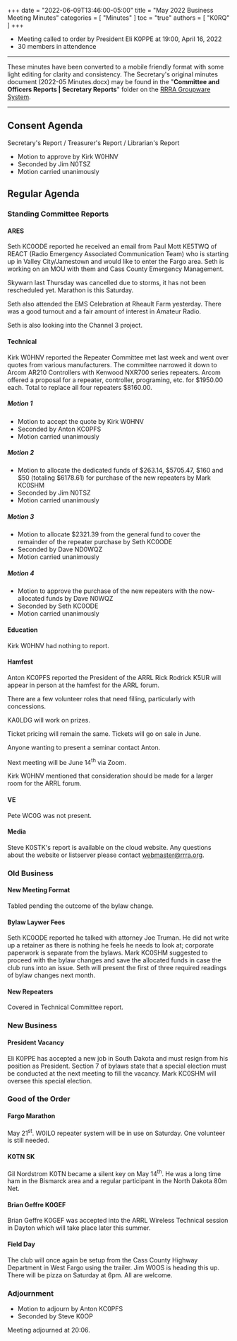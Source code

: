 +++
date = "2022-06-09T13:46:00-05:00"
title = "May 2022 Business Meeting Minutes"
categories = [ "Minutes" ]
toc = "true"
authors = [ "K0RQ" ]
+++
* Meeting called to order by President Eli K0PPE at 19:00, April 16, 2022
* 30 members in attendence

<!--more-->

---

These minutes have been converted to a mobile friendly format with some
light editing for clarity and consistency. The Secretary's original
minutes document (2022-05 Minutes.docx) may be found in the
"**Committee and Officers Reports | Secretary Reports**" folder on the
[RRRA Groupware System](https://cloud.rrra.org/).

---

## Consent Agenda 

Secretary's Report / Treasurer's Report / Librarian's Report

* Motion to approve by Kirk W0HNV
* Seconded by Jim N0TSZ
* Motion carried unanimously

## Regular Agenda

### Standing Committee Reports 

#### ARES

Seth KC0ODE reported he received an email from Paul Mott KE5TWQ of REACT
(Radio Emergency Associated Communication Team) who is starting up in
Valley City/Jamestown and would like to enter the Fargo area. Seth is
working on an MOU with them and Cass County Emergency Management.

Skywarn last Thursday was cancelled due to storms, it has not been
rescheduled yet. Marathon is this Saturday.

Seth also attended the EMS Celebration at Rheault Farm yesterday. There
was a good turnout and a fair amount of interest in Amateur Radio.

Seth is also looking into the Channel 3 project.

#### Technical

Kirk W0HNV reported the Repeater Committee met last week and went over
quotes from various manufacturers. The committee narrowed it down to
Arcom AR210 Controllers with Kenwood NXR700 series repeaters. Arcom
offered a proposal for a repeater, controller, programing, etc. for
\$1950.00 each. Total to replace all four repeaters \$8160.00.

##### Motion 1

* Motion to accept the quote by Kirk W0HNV
* Seconded by Anton KC0PFS
* Motion carried unanimously

##### Motion 2

* Motion to allocate the dedicated funds of \$263.14, \$5705.47, \$160 and \$50 (totaling \$6178.61) for purchase of the new repeaters by Mark KC0SHM
* Seconded by Jim N0TSZ
* Motion carried unanimously

##### Motion 3

* Motion to allocate \$2321.39 from the general fund to cover the remainder of the repeater purchase by Seth KC0ODE
* Seconded by Dave ND0WQZ
* Motion carried unanimously

##### Motion 4

* Motion to approve the purchase of the new repeaters with the now-allocated funds by Dave N0WQZ
* Seconded by Seth KC0ODE
* Motion carried unanimously

#### Education

Kirk W0HNV had nothing to report.

#### Hamfest

Anton KC0PFS reported the President of the ARRL Rick Rodrick K5UR will
appear in person at the hamfest for the ARRL forum.

There are a few volunteer roles that need filling, particularly with
concessions.

KA0LDG will work on prizes.

Ticket pricing will remain the same. Tickets will go on sale in June.

Anyone wanting to present a seminar contact Anton.

Next meeting will be June 14<sup>th</sup> via Zoom.

Kirk W0HNV mentioned that consideration should be made for a larger room
for the ARRL forum.

#### VE 

Pete WC0G was not present.

#### Media

Steve K0STK's report is available on the cloud website. Any questions
about the website or listserver please contact webmaster@rrra.org.

### Old Business

#### New Meeting Format

Tabled pending the outcome of the bylaw change.

#### Bylaw Laywer Fees

Seth KC0ODE reported he talked with attorney Joe Truman. He did not
write up a retainer as there is nothing he feels he needs to look at;
corporate paperwork is separate from the bylaws. Mark KC0SHM suggested
to proceed with the bylaw changes and save the allocated funds in case
the club runs into an issue. Seth will present the first of three
required readings of bylaw changes next month.

#### New Repeaters

Covered in Technical Committee report.

### New Business

#### President Vacancy

Eli K0PPE has accepted a new job in South
Dakota and must resign from his position as President. Section 7 of
bylaws state that a special election must be conducted at the next
meeting to fill the vacancy. Mark KC0SHM will oversee this special
election.

### Good of the Order

#### Fargo Marathon

May 21<sup>st</sup>. W0ILO repeater system will be in use on Saturday.
One volunteer is still needed.

#### K0TN SK

Gil Nordstrom K0TN became a silent key on May 14<sup>th</sup>. He was
a long time ham in the Bismarck area and a regular participant in the
North Dakota 80m Net.

#### Brian Geffre K0GEF

Brian Geffre K0GEF was accepted into the ARRL Wireless Technical session
in Dayton which will take place later this summer.

#### Field Day

The club will once again be setup from the Cass County Highway
Department in West Fargo using the trailer. Jim W0OS is heading this up.
There will be pizza on Saturday at 6pm. All are welcome.

### Adjournment

* Motion to adjourn by Anton KC0PFS
* Seconded by Steve K0OP

Meeting adjourned at 20:06.
